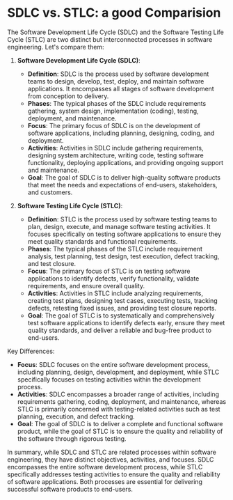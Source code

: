 # SDLC vs. STLC: a good Comparision

The Software Development Life Cycle (SDLC) and the Software Testing Life Cycle (STLC) are two distinct but interconnected processes in software engineering. Let's compare them:

1. **Software Development Life Cycle (SDLC)**:
   - **Definition**: SDLC is the process used by software development teams to design, develop, test, deploy, and maintain software applications. It encompasses all stages of software development from conception to delivery.
   - **Phases**: The typical phases of the SDLC include requirements gathering, system design, implementation (coding), testing, deployment, and maintenance.
   - **Focus**: The primary focus of SDLC is on the development of software applications, including planning, designing, coding, and deployment.
   - **Activities**: Activities in SDLC include gathering requirements, designing system architecture, writing code, testing software functionality, deploying applications, and providing ongoing support and maintenance.
   - **Goal**: The goal of SDLC is to deliver high-quality software products that meet the needs and expectations of end-users, stakeholders, and customers.

2. **Software Testing Life Cycle (STLC)**:
   - **Definition**: STLC is the process used by software testing teams to plan, design, execute, and manage software testing activities. It focuses specifically on testing software applications to ensure they meet quality standards and functional requirements.
   - **Phases**: The typical phases of the STLC include requirement analysis, test planning, test design, test execution, defect tracking, and test closure.
   - **Focus**: The primary focus of STLC is on testing software applications to identify defects, verify functionality, validate requirements, and ensure overall quality.
   - **Activities**: Activities in STLC include analyzing requirements, creating test plans, designing test cases, executing tests, tracking defects, retesting fixed issues, and providing test closure reports.
   - **Goal**: The goal of STLC is to systematically and comprehensively test software applications to identify defects early, ensure they meet quality standards, and deliver a reliable and bug-free product to end-users.

Key Differences:
- **Focus**: SDLC focuses on the entire software development process, including planning, design, development, and deployment, while STLC specifically focuses on testing activities within the development process.
- **Activities**: SDLC encompasses a broader range of activities, including requirements gathering, coding, deployment, and maintenance, whereas STLC is primarily concerned with testing-related activities such as test planning, execution, and defect tracking.
- **Goal**: The goal of SDLC is to deliver a complete and functional software product, while the goal of STLC is to ensure the quality and reliability of the software through rigorous testing.

In summary, while SDLC and STLC are related processes within software engineering, they have distinct objectives, activities, and focuses. SDLC encompasses the entire software development process, while STLC specifically addresses testing activities to ensure the quality and reliability of software applications. Both processes are essential for delivering successful software products to end-users.